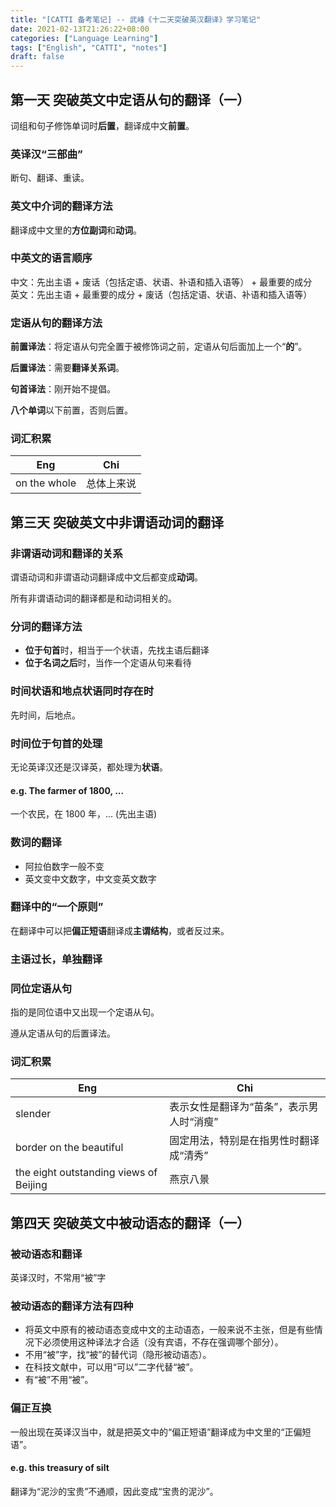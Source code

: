 ```yaml
---
title: "[CATTI 备考笔记] -- 武峰《十二天突破英汉翻译》学习笔记"
date: 2021-02-13T21:26:22+08:00
categories: ["Language Learning"]
tags: ["English", "CATTI", "notes"]
draft: false
---
```


## 第一天 突破英文中定语从句的翻译（一）
词组和句子修饰单词时**后置**，翻译成中文**前置**。  

### 英译汉“三部曲”
断句、翻译、重读。  

### 英文中介词的翻译方法
翻译成中文里的**方位副词**和**动词**。  

### 中英文的语言顺序
中文：先出主语 + 废话（包括定语、状语、补语和插入语等） + 最重要的成分  
英文：先出主语 + 最重要的成分 + 废话（包括定语、状语、补语和插入语等）   

### 定语从句的翻译方法
**前置译法**：将定语从句完全置于被修饰词之前，定语从句后面加上一个“**的**”。  

**后置译法**：需要**翻译关系词**。  

**句首译法**：刚开始不提倡。  

**八个单词**以下前置，否则后置。  



### 词汇积累
| Eng          | Chi        |
|--------------|------------|
| on the whole | 总体上来说 |

## 第三天 突破英文中非谓语动词的翻译

### 非谓语动词和翻译的关系
谓语动词和非谓语动词翻译成中文后都变成**动词**。  

所有非谓语动词的翻译都是和动词相关的。  

### 分词的翻译方法
+ **位于句首**时，相当于一个状语，先找主语后翻译
+ **位于名词之后**时，当作一个定语从句来看待

### 时间状语和地点状语同时存在时
先时间，后地点。  

### 时间位于句首的处理
无论英译汉还是汉译英，都处理为**状语**。  

#### e.g. The farmer of 1800, ...  
一个农民，在 1800 年，... (先出主语)  

### 数词的翻译
+ 阿拉伯数字一般不变
+ 英文变中文数字，中文变英文数字

### 翻译中的“一个原则”
在翻译中可以把**偏正短语**翻译成**主谓结构**，或者反过来。  

### 主语过长，单独翻译

### 同位定语从句
指的是同位语中又出现一个定语从句。  

遵从定语从句的后置译法。  

### 词汇积累
| Eng                                    | Chi                                      |
|----------------------------------------|------------------------------------------|
| slender                                | 表示女性是翻译为“苗条”，表示男人时“消瘦” |
| border on the beautiful                | 固定用法，特别是在指男性时翻译成“清秀”   |
| the eight outstanding views of Beijing | 燕京八景                                 |

## 第四天 突破英文中被动语态的翻译（一）
### 被动语态和翻译
英译汉时，不常用“被”字

### 被动语态的翻译方法有四种
+ 将英文中原有的被动语态变成中文的主动语态，一般来说不主张，但是有些情况下必须使用这种译法才合适（没有宾语，不存在强调哪个部分）。
+ 不用“被”字，找“被”的替代词（隐形被动语态）。
+ 在科技文献中，可以用“可以”二字代替“被”。
+ 有“被”不用“被”。

### 偏正互换
一般出现在英译汉当中，就是把英文中的“偏正短语”翻译成为中文里的“正偏短语”。  

#### e.g. this treasury of silt
翻译为“泥沙的宝贵”不通顺，因此变成“宝贵的泥沙”。  
